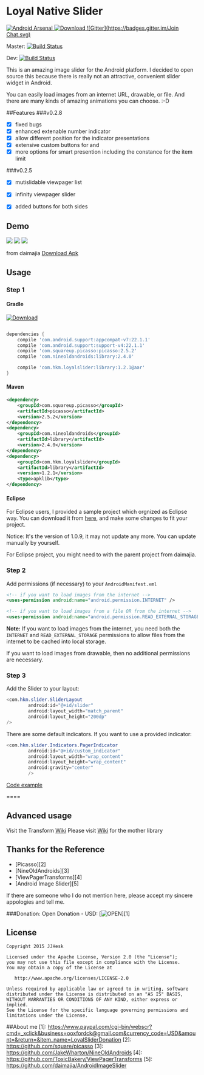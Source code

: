 # Loyal Native Slider 
[![Android Arsenal](https://img.shields.io/badge/Android%20Arsenal-Loyal%20Native%20Slider-brightgreen.svg?style=flat)](http://android-arsenal.com/details/1/1998)[ ![Download](https://api.bintray.com/packages/jjhesk/maven/library/images/download.svg) ](https://bintray.com/jjhesk/maven/library/_latestVersion)[![Gitter](https://badges.gitter.im/Join Chat.svg)](https://gitter.im/daimajia/AndroidImageSlider?utm_source=badge&utm_medium=badge&utm_campaign=pr-badge&utm_content=badge)
 
Master: [![Build Status](https://travis-ci.org/jjhesk/LoyalNativeSlider.svg)](https://travis-ci.org/jjhesk/LoyalNativeSlider)

Dev: [![Build Status](https://travis-ci.org/jjhesk/LoyalNativeSlider.svg?branch=dev)](https://travis-ci.org/jjhesk/LoyalNativeSlider)

This is an amazing image slider for the Android platform. I decided to open source this because there is really not an attractive, convenient slider widget in Android.
 
You can easily load images from an internet URL, drawable, or file. And there are many kinds of amazing animations you can choose. :-D

##Features
###v0.2.8
- [x] fixed bugs
- [x] enhanced extenable number indicator
- [x] allow different position for the indicator presentations
- [x] extensive custom buttons for <back> and <previous>
- [x] more options for smart presention including the constance for the item limit

###v0.2.5
- [x] mutislidable viewpager list
- [x] infinity viewpager slider
- [x] added buttons for both sides


## Demo
 
![](scn/device-2015-06-17-142823.png)
![](scn/device-2015-06-17-150718.png)
![](scn/device-2015-06-17-150829.png)

from daimajia [Download Apk](https://github.com/daimajia/AndroidImageSlider/releases/download/v1.0.8/demo-1.0.8.apk)
 
## Usage

### Step 1

#### Gradle
[ ![Download](https://api.bintray.com/packages/jjhesk/maven/library/images/download.svg) ](https://bintray.com/jjhesk/maven/library/_latestVersion)
```groovy

dependencies {
    compile 'com.android.support:appcompat-v7:22.1.1'
    compile 'com.android.support:support-v4:22.1.1'
    compile 'com.squareup.picasso:picasso:2.5.2'
    compile 'com.nineoldandroids:library:2.4.0'

    compile 'com.hkm.loyalslider:library:1.2.1@aar'
}

```


#### Maven

```xml
<dependency>
    <groupId>com.squareup.picasso</groupId>
    <artifactId>picasso</artifactId>
    <version>2.5.2</version>
</dependency>
<dependency>
    <groupId>com.nineoldandroids</groupId>
    <artifactId>library</artifactId>
    <version>2.4.0</version>
</dependency>
<dependency>
    <groupId>com.hkm.loyalslider</groupId>
    <artifactId>library</artifactId>
    <version>1.2.1</version>
    <type>apklib</type>
</dependency>
```

#### Eclipse

For Eclipse users, I provided a sample project which orgnized as Eclipse way. You can download it from [here](https://github.com/daimajia/AndroidImageSlider/releases/download/v1.0.9/AndroidImageSlider-Eclipse.zip), and make some changes to fit your project.

Notice: It's the version of 1.0.9, it may not update any more. You can update manually by yourself.

For Eclipse project, you might need to with the parent project from daimajia.

### Step 2

Add permissions (if necessary) to your `AndroidManifest.xml`

```xml
<!-- if you want to load images from the internet -->
<uses-permission android:name="android.permission.INTERNET" /> 

<!-- if you want to load images from a file OR from the internet -->
<uses-permission android:name="android.permission.READ_EXTERNAL_STORAGE" />
```

**Note:** If you want to load images from the internet, you need both the `INTERNET` and `READ_EXTERNAL_STORAGE` permissions to allow files from the internet to be cached into local storage.

If you want to load images from drawable, then no additional permissions are necessary.

### Step 3

Add the Slider to your layout:
 
```java
<com.hkm.slider.SliderLayout
        android:id="@+id/slider"
        android:layout_width="match_parent"
        android:layout_height="200dp"
/>
```        
 
There are some default indicators. If you want to use a provided indicator:
 
```java
<com.hkm.slider.Indicators.PagerIndicator
        android:id="@+id/custom_indicator"
        android:layout_width="wrap_content"
        android:layout_height="wrap_content"
        android:gravity="center"
        />
```

[Code example](https://github.com/jjhesk/LoyalNativeSlider/blob/master/demo/src/main/java/com/daimajia/slider/demo/MainActivity.java)
 
====

## Advanced usage
Visit the Transform [Wiki](https://github.com/jjhesk/LoyalNativeSlider/wiki)
Please visit [Wiki](https://github.com/daimajia/AndroidImageSlider/wiki) for the mother library
 
## Thanks for the Reference

- [Picasso][2]
- [NineOldAndroids][3]
- [ViewPagerTransforms][4]
- [Android Image Slider][5]

If there are someone who I do not mention here, please accept my sincere appologies and tell me.



###Donation:
Open Donation - USD: [![OPEN](http://i.imgur.com/wUWK6e1.jpg)][1]

License
--------

    Copyright 2015 JJHesk

    Licensed under the Apache License, Version 2.0 (the "License");
    you may not use this file except in compliance with the License.
    You may obtain a copy of the License at

       http://www.apache.org/licenses/LICENSE-2.0

    Unless required by applicable law or agreed to in writing, software
    distributed under the License is distributed on an "AS IS" BASIS,
    WITHOUT WARRANTIES OR CONDITIONS OF ANY KIND, either express or implied.
    See the License for the specific language governing permissions and
    limitations under the License.


##About me
[1]: https://www.paypal.com/cgi-bin/webscr?cmd=_xclick&business=ooxfordck@gmail.com&currency_code=USD&amount=&return=&item_name=LoyalSliderDonation
[2]: https://github.com/square/picasso
[3]: https://github.com/JakeWharton/NineOldAndroids
[4]: https://github.com/ToxicBakery/ViewPagerTransforms
[5]: https://github.com/daimajia/AndroidImageSlider
